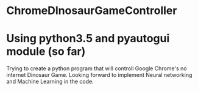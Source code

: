 # ChromeDInosaurGameController
# Using python3.5 and pyautogui module (so far)

Trying to create a python program that will controll Google Chrome's no internet Dinosaur Game.
Looking forward to implement Neural networking and Machine Learning in the code.
